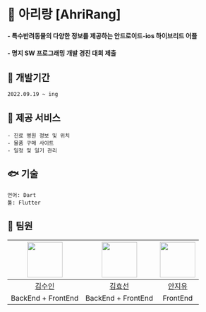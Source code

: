 # 🦄 아리랑 [AhriRang]
#### - 특수반려동물의 다양한 정보를 제공하는 안드로이드-ios 하이브리드 어플
#### - 명지 SW 프로그래밍 개발 경진 대회 제출

## 🦎 개발기간
    2022.09.19 ~ ing 

## 🐇 제공 서비스 
    - 진료 병원 정보 및 위치
    - 물품 구매 사이트
    - 일정 및 일기 관리


## 🐟 기술
    언어: Dart
    툴: Flutter

## 🐹 팀원
|<img src="https://github.com/lsuinl.png" width="80">|<img src="https://github.com/hy5sun.png" width="80">|<img src="https://github.com/zzzzzuuuuu.png" width="80">|
|:---:|:---:|:---:|
|[김수인](https://github.com/lsuinl)|[김효선](https://github.com/hy5sun)|[안지유](https://github.com/zzzzzuuuuu)
|BackEnd + FrontEnd|BackEnd + FrontEnd|FrontEnd|
